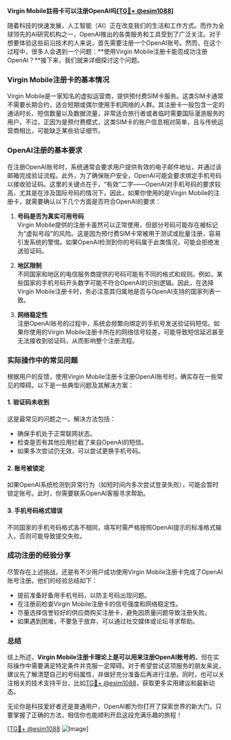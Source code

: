 **Virgin Mobile註冊卡可以注册OpenAI吗[[TG💪+ @esim1088](https://t.me/s/esim1088)]**

随着科技的快速发展，人工智能（AI）正在改变我们的生活和工作方式。而作为全球领先的AI研究机构之一，OpenAI推出的各类服务和工具受到了广泛关注。对于想要体验这些前沿技术的人来说，首先需要注册一个OpenAI账号。然而，在这个过程中，很多人会遇到一个问题：**使用Virgin Mobile注册卡能否成功注册OpenAI？**接下来，我们就来详细探讨这个问题。

### Virgin Mobile注册卡的基本情况

Virgin Mobile是一家知名的虚拟运营商，提供预付费SIM卡服务。这类SIM卡通常不需要长期合约，适合短期或偶尔使用手机网络的人群。其注册卡一般包含一定的通话时长、短信数量以及数据流量，非常适合旅行者或者临时需要国际漫游服务的用户。不过，正因为是预付费模式，这类SIM卡的账户信息相对简单，且与传统运营商相比，可能缺乏某些验证细节。

### OpenAI注册的基本要求

在注册OpenAI账号时，系统通常会要求用户提供有效的电子邮件地址，并通过该邮箱完成验证流程。此外，为了确保账户安全，OpenAI可能会要求绑定手机号码以接收验证码。这里的关键点在于，“有效”二字——OpenAI对手机号码的要求较高，尤其是在涉及国际号码的情况下。因此，如果你使用的是Virgin Mobile的注册卡，就需要确认以下几个方面是否符合OpenAI的要求：

1. **号码是否为真实可用号码**  
   Virgin Mobile提供的注册卡虽然可以正常使用，但部分号码可能存在被标记为“虚拟号段”的风险。这是因为预付费SIM卡常被用于测试或批量注册，容易引发系统的警惕。如果OpenAI检测到你的号码属于此类情况，可能会拒绝发送验证码。

2. **地区限制**  
   不同国家和地区的电信服务商提供的号码可能有不同的格式和规则。例如，某些国家的手机号码开头数字可能不符合OpenAI的识别逻辑。因此，在选择Virgin Mobile注册卡时，务必注意其归属地是否与OpenAI支持的国家列表一致。

3. **网络稳定性**  
   注册OpenAI账号的过程中，系统会频繁向绑定的手机号发送验证码短信。如果你使用的Virgin Mobile注册卡所在的网络信号较差，可能导致短信延迟甚至无法接收到验证码，从而影响整个注册流程。

### 实际操作中的常见问题

根据用户的反馈，使用Virgin Mobile注册卡注册OpenAI账号时，确实存在一些常见的障碍。以下是一些典型问题及其解决方案：

#### 1. 验证码未收到
这是最常见的问题之一。解决方法包括：
- 确保手机处于正常联网状态。
- 检查是否有其他应用拦截了来自OpenAI的短信。
- 如果多次尝试仍无效，可以尝试更换手机号码。

#### 2. 账号被锁定
如果OpenAI系统检测到异常行为（如短时间内多次尝试登录失败），可能会暂时锁定账号。此时，你需要联系OpenAI客服寻求帮助。

#### 3. 手机号码格式错误
不同国家的手机号码格式各不相同，填写时需严格按照OpenAI提示的标准格式输入，否则可能导致提交失败。

### 成功注册的经验分享

尽管存在上述挑战，还是有不少用户成功使用Virgin Mobile注册卡完成了OpenAI账号注册。他们的经验总结如下：
- 提前准备好备用手机号码，以防主号码出现问题。
- 在注册前检查Virgin Mobile注册卡的信号强度和网络稳定性。
- 尽量选择信誉较好的供应商购买注册卡，避免因质量问题导致注册失败。
- 如果遇到困难，不要急于放弃，可以通过社交媒体或论坛寻求帮助。

### 总结

综上所述，**Virgin Mobile注册卡理论上是可以用来注册OpenAI账号的**，但在实际操作中需要满足特定条件并克服一定障碍。对于希望尝试这项服务的朋友来说，建议先了解清楚自己的号码属性，并做好充分准备后再进行注册。同时，也可以关注相关的技术支持平台，比如[TG💪+ @esim1088](https://t.me/s/esim1088)，获取更多实用建议和最新动态。

无论你是科技爱好者还是普通用户，OpenAI都为你打开了探索世界的新大门。只要掌握了正确的方法，相信你也能顺利开启这段充满乐趣的旅程！

[[TG💪+ @esim1088](https://t.me/s/esim1088) ![Image](https://i.postimg.cc/4NQfJmqS/Snipaste-2025-05-13-00-14-12.png)]